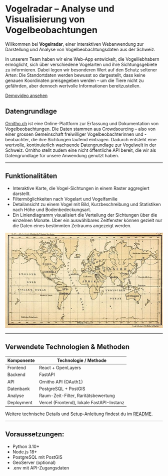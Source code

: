 # Vogelradar – Analyse und Visualisierung von Vogelbeobachtungen

Willkommen bei **Vogelradar**, einer interaktiven Webanwendung zur Darstellung und Analyse von Vogelbeobachtungsdaten aus der Schweiz.  

In unserem Team haben wir eine Web-App entwickelt, die Vogelliebhabern ermöglicht, sich über verschiedene Vogelarten und ihre Sichtungsgebiete zu informieren. Dabei legen wir besonderen Wert auf den Schutz seltener Arten: Die Standortdaten werden bewusst so dargestellt, dass keine genauen Koordinaten preisgegeben werden – um die Tiere nicht zu gefährden, aber dennoch wertvolle Informationen bereitzustellen.

[Demovideo ansehen](https://www.youtube.com/watch?v=dQw4w9WgXcQ) 

## Datengrundlage
[Ornitho.ch](https://www.ornitho.ch) ist eine Online-Plattform zur Erfassung und Dokumentation von Vogelbeobachtungen. Die Daten stammen aus Crowdsourcing – also von einer grossen Gemeinschaft freiwilliger Vogelbeobachterinnen und -beobachter, die ihre Sichtungen laufend eintragen. Dadurch entsteht eine wertvolle, kontinuierlich wachsende Datengrundlage zur Vogelwelt in der Schweiz. Ornitho stellt zudem eine nicht öffentliche API bereit, die wir als Datengrundlage für unsere Anwendung genutzt haben. 

---

## Funktionalitäten
 
- Interaktive Karte, die Vogel-Sichtungen in einem Raster aggregiert darstellt.
- Filtermöglichkeiten nach Vogelart und Vogelfamilie
- Detailansicht zu einem Vogel mit Bild, Kurzbeschreibung und Statistiken nach Höhe und Bodenbedeckungsart.
- Ein Liniendiagramm visualisiert die Verteilung der Sichtungen über die einzelnen Monate. Über ein auswählbares Zeitfenster können gezielt nur die Daten eines bestimmten Zeitraums angezeigt werden.

![Beispiel Screenshot](assets/Screenshot_App.jpg)

---

## Verwendete Technologien & Methoden

| Komponente | Technologie / Methode                     |
| ---------- | ----------------------------------------- |
| Frontend   | React + OpenLayers                        |
| Backend    | FastAPI                                   |
| API        | Ornitho API (OAuth1)                      |
| Datenbank  | PostgreSQL + PostGIS                      |
| Analyse    | Raum-Zeit-Filter, Raritätsbewertung       |
| Deployment | Vercel (Frontend), lokale FastAPI-Instanz |

Weitere technische Details und Setup-Anleitung findest du im [README](https://github.com/jonasheinz/BirdApp/blob/main/README.md).

---

## Voraussetzungen:

- Python 3.10+
- Node.js 18+
- PostgreSQL mit PostGIS
- GeoServer (optional)
- .env mit API-Zugangsdaten
